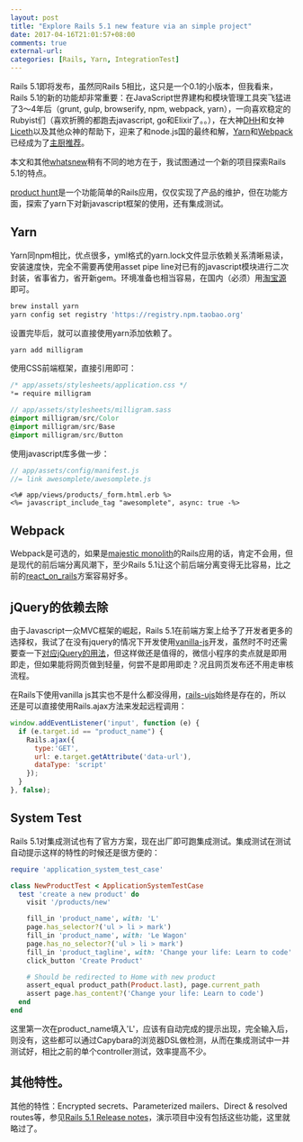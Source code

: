```yaml
---
layout: post
title: "Explore Rails 5.1 new feature via an simple project"
date: 2017-04-16T21:01:57+08:00
comments: true
external-url: 
categories: [Rails, Yarn, IntegrationTest]
---
```


Rails 5.1即将发布，虽然同Rails 5相比，这只是一个0.1的小版本，但我看来，Rails 5.1的新的功能却非常重要：在JavaScript世界建构和模块管理工具突飞猛进了3～4年后（grunt, gulp, browserify, npm, webpack, yarn），一向喜欢稳定的Rubyist们（喜欢折腾的都跑去javascript, go和Elixir了。。），在大神[DHH](https://github.com/dhh)和女神[Liceth](https://github.com/Liceth)以及其他众神的帮助下，迎来了和node.js国的最终和解，[Yarn](https://github.com/rails/rails/pull/26836)和[Webpack](https://github.com/rails/rails/pull/27288)已经成为了[主厨推荐](https://ruby-china.org/wiki/the-rails-doctrine#主厨精选)。

本文和其他[whatsnew](http://blog.michelada.io/whats-new-in-rails-51)稍有不同的地方在于，我试图通过一个新的项目探索Rails 5.1的特点。

[product hunt](https://github.com/Eric-Guo/product_hunt)是一个功能简单的Rails应用，仅仅实现了产品的维护，但在功能方面，探索了yarn下对新javascript框架的使用，还有集成测试。

## Yarn

Yarn同npm相比，优点很多，yml格式的yarn.lock文件显示依赖关系清晰易读，安装速度快，完全不需要再使用asset pipe line对已有的javascript模块进行二次封装，省事省力，省开新gem。环境准备也相当容易，在国内（必须）用[淘宝源](https://npm.taobao.org)即可。

```bash
brew install yarn
yarn config set registry 'https://registry.npm.taobao.org'
```

设置完毕后，就可以直接使用yarn添加依赖了。

```bash
yarn add milligram
```

使用CSS前端框架，直接引用即可：

```css
/* app/assets/stylesheets/application.css */
*= require milligram
```

```sass
// app/assets/stylesheets/milligram.sass
@import milligram/src/Color
@import milligram/src/Base
@import milligram/src/Button
```

使用javascript库多做一步：

```javascript
// app/assets/config/manifest.js
//= link awesomplete/awesomplete.js
```

```erb
<%# app/views/products/_form.html.erb %>
<%= javascript_include_tag "awesomplete", async: true -%>
```

## Webpack

Webpack是可选的，如果是[majestic monolith](https://m.signalvnoise.com/the-majestic-monolith-29166d022228)的Rails应用的话，肯定不会用，但是现代的前后端分离风潮下，至少Rails 5.1让这个前后端分离变得无比容易，比之前的[react_on_rails](https://github.com/shakacode/react_on_rails)方案容易好多。

## jQuery的依赖去除

由于Javascript一众MVC框架的崛起，Rails 5.1在前端方案上给予了开发者更多的选择权，我试了在没有jquery的情况下开发使用[vanilla-js](http://vanilla-js.com)开发，虽然时不时还需要查一下[对应jQuery的用法](http://youmightnotneedjquery.com)，但这样做还是值得的，微信小程序的卖点就是即用即走，但如果能将网页做到轻量，何尝不是即用即走？况且网页发布还不用走审核流程。

在Rails下使用vanilla js其实也不是什么都没得用，[rails-ujs](https://github.com/rails/rails/tree/master/actionview/app/assets/javascripts)始终是存在的，所以还是可以直接使用Rails.ajax方法来发起远程调用：

```javascript
window.addEventListener('input', function (e) {
  if (e.target.id == "product_name") {
    Rails.ajax({
      type:'GET',
      url: e.target.getAttribute('data-url'),
      dataType: 'script'
    });
  }
}, false);
```

## System Test

Rails 5.1对集成测试也有了官方方案，现在出厂即可跑集成测试。集成测试在测试自动提示这样的特性的时候还是很方便的：

```ruby
require 'application_system_test_case'

class NewProductTest < ApplicationSystemTestCase
  test 'create a new product' do
    visit '/products/new'

    fill_in 'product_name', with: 'L'
    page.has_selector?('ul > li > mark')
    fill_in 'product_name', with: 'Le Wagon'
    page.has_no_selector?('ul > li > mark')
    fill_in 'product_tagline', with: 'Change your life: Learn to code'
    click_button 'Create Product'

    # Should be redirected to Home with new product
    assert_equal product_path(Product.last), page.current_path
    assert page.has_content?('Change your life: Learn to code')
  end
end
```

这里第一次在product_name填入'L'，应该有自动完成的提示出现，完全输入后，则没有，这些都可以通过Capybara的浏览器DSL做检测，从而在集成测试中一并测试好，相比之前的单个controller测试，效率提高不少。

## 其他特性。

其他的特性：Encrypted secrets、Parameterized mailers、Direct & resolved routes等，参见[Rails 5.1 Release notes](https://github.com/rails/rails/blob/master/guides/source/5_1_release_notes.md#encrypted-secrets)，演示项目中没有包括这些功能，这里就略过了。

